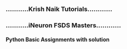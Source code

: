 ### ...........Krish Naik Tutorials............

### ...........iNeuron FSDS Masters............

#### Python Basic Assignments with solution
